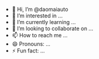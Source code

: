 - 👋 Hi, I’m @daomaiauto
- 👀 I’m interested in ...
- 🌱 I’m currently learning ...
- 💞️ I’m looking to collaborate on ...
- 📫 How to reach me ...
- 😄 Pronouns: ...
- ⚡ Fun fact: ...

<!---
daomaiauto/daomaiauto is a ✨ special ✨ repository because its `README.md` (this file) appears on your GitHub profile.
You can click the Preview link to take a look at your changes.
--->
